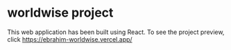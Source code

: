 # worldwise project

This web application has been built using React.
To see the project preview, click https://ebrahim-worldwise.vercel.app/
